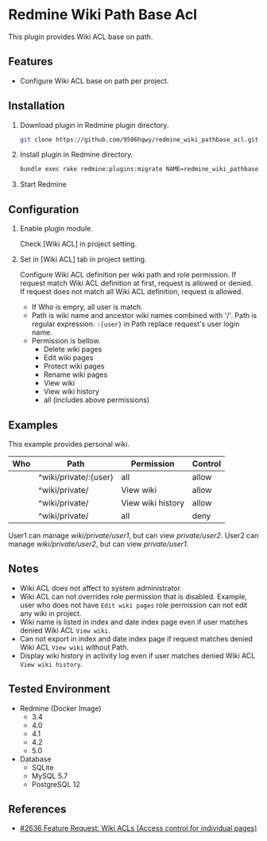 # Redmine Wiki Path Base Acl

This plugin provides Wiki ACL base on path.

## Features

-  Configure Wiki ACL base on path per project.

## Installation

1. Download plugin in Redmine plugin directory.
   ```sh
   git clone https://github.com/9506hqwy/redmine_wiki_pathbase_acl.git
   ```
2. Install plugin in Redmine directory.
   ```sh
   bundle exec rake redmine:plugins:migrate NAME=redmine_wiki_pathbase_acl RAILS_ENV=production
   ```
3. Start Redmine

## Configuration

1. Enable plugin module.

   Check [Wiki ACL] in project setting.

2. Set in [Wiki ACL] tab in project setting.

   Configure Wiki ACL definition per wiki path and role permission.
   If request match Wiki ACL definition at first, request is allowed or denied.
   If request does not match all Wiki ACL definition, request is allowed.

   - If Who is empry, all user is match.
   - Path is wiki name and ancestor wiki names combined with '/'.
     Path is regular expression.
     `:{user}` in Path replace request's user login name.
   - Permission is bellow.
     - Delete wiki pages
     - Edit wiki pages
     - Protect wiki pages
     - Rename wiki pages
     - View wiki
     - View wiki history
     - all (includes above permissions)

## Examples

This example provides personal wiki.

| Who  | Path                  | Permission        | Control  |
| ---- | --------------------- | ----------------- | -------- |
|      | ^wiki/private/:{user} | all               | allow    |
|      | ^wiki/private/        | View wiki         | allow    |
|      | ^wiki/private/        | View wiki history | allow    |
|      | ^wiki/private/        | all               | deny     |

User1 can manage *wiki/private/user1*, but can view *private/user2*.
User2 can manage *wiki/private/user2*, but can view *private/user1*.

## Notes

- Wiki ACL does not affect to system administrator.
- Wiki ACL can not overrides role permission that is disabled.
  Example, user who does not have `Edit wiki pages` role permission can not edit any wiki in project.
- Wiki name is listed in index and date index page even if user matches denied Wiki ACL `View wiki`.
- Can not export in index and date index page if request matches denied Wiki ACL `View wiki` without Path.
- Display wiki history in activity log even if user matches denied Wiki ACL `View wiki history`.

## Tested Environment

* Redmine (Docker Image)
  * 3.4
  * 4.0
  * 4.1
  * 4.2
  * 5.0
* Database
  * SQLite
  * MySQL 5.7
  * PostgreSQL 12

## References

- [#2636 Feature Request: Wiki ACLs (Access control for individual pages)](https://www.redmine.org/issues/2636)

